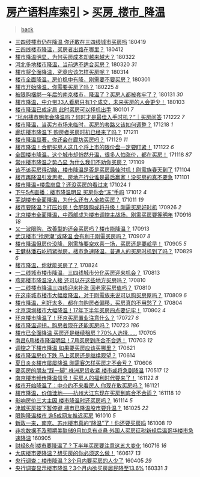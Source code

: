 [房产语料库索引](../../README.md)  > [买房_楼市_降温](买房_楼市_降温.md)
====
> [back](../README.md)

- [三四线楼市仍在降温 你还敢在三四线城市买房吗](http://jkwz.applinzi.com/ittc/7093620998341657607.html#%E4%B8%89%E5%9B%9B%E7%BA%BF%E6%A5%BC%E5%B8%82%E4%BB%8D%E5%9C%A8%E9%99%8D%E6%B8%A9+%E4%BD%A0%E8%BF%98%E6%95%A2%E5%9C%A8%E4%B8%89%E5%9B%9B%E7%BA%BF%E5%9F%8E%E5%B8%82%E4%B9%B0%E6%88%BF%E5%90%97) 180419  
- [三四线楼市降温，买房者出路在哪里？](http://jkwz.applinzi.com/ittc/7091134690583118854.html#%E4%B8%89%E5%9B%9B%E7%BA%BF%E6%A5%BC%E5%B8%82%E9%99%8D%E6%B8%A9%EF%BC%8C%E4%B9%B0%E6%88%BF%E8%80%85%E5%87%BA%E8%B7%AF%E5%9C%A8%E5%93%AA%E9%87%8C%EF%BC%9F) 180412  
- [楼市降温明显，为何买房成本却越来越大？](http://jkwz.applinzi.com/ittc/7083209494928819206.html#%E6%A5%BC%E5%B8%82%E9%99%8D%E6%B8%A9%E6%98%8E%E6%98%BE%EF%BC%8C%E4%B8%BA%E4%BD%95%E4%B9%B0%E6%88%BF%E6%88%90%E6%9C%AC%E5%8D%B4%E8%B6%8A%E6%9D%A5%E8%B6%8A%E5%A4%A7%EF%BC%9F) 180322  
- [河北多地楼市降温，当前适不适合买房？](http://jkwz.applinzi.com/ittc/7082508458748544007.html#%E6%B2%B3%E5%8C%97%E5%A4%9A%E5%9C%B0%E6%A5%BC%E5%B8%82%E9%99%8D%E6%B8%A9%EF%BC%8C%E5%BD%93%E5%89%8D%E9%80%82%E4%B8%8D%E9%80%82%E5%90%88%E4%B9%B0%E6%88%BF%EF%BC%9F) 180320 *31* 
- [楼市将全面降温，究竟应该怎样买房呢？](http://jkwz.applinzi.com/ittc/7080266591520687111.html#%E6%A5%BC%E5%B8%82%E5%B0%86%E5%85%A8%E9%9D%A2%E9%99%8D%E6%B8%A9%EF%BC%8C%E7%A9%B6%E7%AB%9F%E5%BA%94%E8%AF%A5%E6%80%8E%E6%A0%B7%E4%B9%B0%E6%88%BF%E5%91%A2%EF%BC%9F) 180314  
- [楼市全面降温，房价稳中有降，刚需要不要买房？](http://jkwz.applinzi.com/ittc/7075597980550038544.html#%E6%A5%BC%E5%B8%82%E5%85%A8%E9%9D%A2%E9%99%8D%E6%B8%A9%EF%BC%8C%E6%88%BF%E4%BB%B7%E7%A8%B3%E4%B8%AD%E6%9C%89%E9%99%8D%EF%BC%8C%E5%88%9A%E9%9C%80%E8%A6%81%E4%B8%8D%E8%A6%81%E4%B9%B0%E6%88%BF%EF%BC%9F) 180301  
- [楼市开始降温，你需要买房了吗？](http://jkwz.applinzi.com/ittc/7074052078769275910.html#%E6%A5%BC%E5%B8%82%E5%BC%80%E5%A7%8B%E9%99%8D%E6%B8%A9%EF%BC%8C%E4%BD%A0%E9%9C%80%E8%A6%81%E4%B9%B0%E6%88%BF%E4%BA%86%E5%90%97%EF%BC%9F) 180225 *8* 
- [被限购捆绑一年后的南京楼市，降温了？买房人都被套牢了？](http://jkwz.applinzi.com/ittc/7064745266924487697.html#%E8%A2%AB%E9%99%90%E8%B4%AD%E6%8D%86%E7%BB%91%E4%B8%80%E5%B9%B4%E5%90%8E%E7%9A%84%E5%8D%97%E4%BA%AC%E6%A5%BC%E5%B8%82%EF%BC%8C%E9%99%8D%E6%B8%A9%E4%BA%86%EF%BC%9F%E4%B9%B0%E6%88%BF%E4%BA%BA%E9%83%BD%E8%A2%AB%E5%A5%97%E7%89%A2%E4%BA%86%EF%BC%9F) 180131 *30* 
- [楼市降温，中介带33人看房只有1个成交，未来买房的人会更少！](http://jkwz.applinzi.com/ittc/7054368278900638730.html#%E6%A5%BC%E5%B8%82%E9%99%8D%E6%B8%A9%EF%BC%8C%E4%B8%AD%E4%BB%8B%E5%B8%A633%E4%BA%BA%E7%9C%8B%E6%88%BF%E5%8F%AA%E6%9C%891%E4%B8%AA%E6%88%90%E4%BA%A4%EF%BC%8C%E6%9C%AA%E6%9D%A5%E4%B9%B0%E6%88%BF%E7%9A%84%E4%BA%BA%E4%BC%9A%E6%9B%B4%E5%B0%91%EF%BC%81) 180103  
- [楼市降温已成定局 此时买房可以择机出手](http://jkwz.applinzi.com/ittc/7053624358008783888.html#%E6%A5%BC%E5%B8%82%E9%99%8D%E6%B8%A9%E5%B7%B2%E6%88%90%E5%AE%9A%E5%B1%80+%E6%AD%A4%E6%97%B6%E4%B9%B0%E6%88%BF%E5%8F%AF%E4%BB%A5%E6%8B%A9%E6%9C%BA%E5%87%BA%E6%89%8B) 180101 *7* 
- [“杭州楼市明年会降温吗？何时才是最佳入手时机？”｜买房问答](http://jkwz.applinzi.com/ittc/7049862634201941009.html#%E2%80%9C%E6%9D%AD%E5%B7%9E%E6%A5%BC%E5%B8%82%E6%98%8E%E5%B9%B4%E4%BC%9A%E9%99%8D%E6%B8%A9%E5%90%97%EF%BC%9F%E4%BD%95%E6%97%B6%E6%89%8D%E6%98%AF%E6%9C%80%E4%BD%B3%E5%85%A5%E6%89%8B%E6%97%B6%E6%9C%BA%EF%BC%9F%E2%80%9D%EF%BD%9C%E4%B9%B0%E6%88%BF%E9%97%AE%E7%AD%94) 171222 *7* 
- [楼市降温，当买方市场来临时，买房的套路又该如何调整？](http://jkwz.applinzi.com/ittc/7048198325080163344.html#%E6%A5%BC%E5%B8%82%E9%99%8D%E6%B8%A9%EF%BC%8C%E5%BD%93%E4%B9%B0%E6%96%B9%E5%B8%82%E5%9C%BA%E6%9D%A5%E4%B8%B4%E6%97%B6%EF%BC%8C%E4%B9%B0%E6%88%BF%E7%9A%84%E5%A5%97%E8%B7%AF%E5%8F%88%E8%AF%A5%E5%A6%82%E4%BD%95%E8%B0%83%E6%95%B4%EF%BC%9F) 171218 *1* 
- [廊坊楼市降温下 购房者买房时机已经来了吗？](http://jkwz.applinzi.com/ittc/7045756784516531216.html#%E5%BB%8A%E5%9D%8A%E6%A5%BC%E5%B8%82%E9%99%8D%E6%B8%A9%E4%B8%8B+%E8%B4%AD%E6%88%BF%E8%80%85%E4%B9%B0%E6%88%BF%E6%97%B6%E6%9C%BA%E5%B7%B2%E7%BB%8F%E6%9D%A5%E4%BA%86%E5%90%97%EF%BC%9F) 171211  
- [楼市降温显著，你还会在廊坊买房吗？](http://jkwz.applinzi.com/ittc/7041329770741105680.html#%E6%A5%BC%E5%B8%82%E9%99%8D%E6%B8%A9%E6%98%BE%E8%91%97%EF%BC%8C%E4%BD%A0%E8%BF%98%E4%BC%9A%E5%9C%A8%E5%BB%8A%E5%9D%8A%E4%B9%B0%E6%88%BF%E5%90%97%EF%BC%9F) 171129 *11* 
- [楼市降温！合肥买房人这几个将上市的限价盘一定要盯紧！](http://jkwz.applinzi.com/ittc/7038828434086691857.html#%E6%A5%BC%E5%B8%82%E9%99%8D%E6%B8%A9%EF%BC%81%E5%90%88%E8%82%A5%E4%B9%B0%E6%88%BF%E4%BA%BA%E8%BF%99%E5%87%A0%E4%B8%AA%E5%B0%86%E4%B8%8A%E5%B8%82%E7%9A%84%E9%99%90%E4%BB%B7%E7%9B%98%E4%B8%80%E5%AE%9A%E8%A6%81%E7%9B%AF%E7%B4%A7%EF%BC%81) 171122 *6* 
- [全国楼市降温，这个城市却悄然升温，很多人怕涨价，都在买房！](http://jkwz.applinzi.com/ittc/7037061291502470161.html#%E5%85%A8%E5%9B%BD%E6%A5%BC%E5%B8%82%E9%99%8D%E6%B8%A9%EF%BC%8C%E8%BF%99%E4%B8%AA%E5%9F%8E%E5%B8%82%E5%8D%B4%E6%82%84%E7%84%B6%E5%8D%87%E6%B8%A9%EF%BC%8C%E5%BE%88%E5%A4%9A%E4%BA%BA%E6%80%95%E6%B6%A8%E4%BB%B7%EF%BC%8C%E9%83%BD%E5%9C%A8%E4%B9%B0%E6%88%BF%EF%BC%81) 171118 *87* 
- [常州楼市降温之势凸显 为什么我们不劝你买房？](http://jkwz.applinzi.com/ittc/7034061036481676305.html#%E5%B8%B8%E5%B7%9E%E6%A5%BC%E5%B8%82%E9%99%8D%E6%B8%A9%E4%B9%8B%E5%8A%BF%E5%87%B8%E6%98%BE+%E4%B8%BA%E4%BB%80%E4%B9%88%E6%88%91%E4%BB%AC%E4%B8%8D%E5%8A%9D%E4%BD%A0%E4%B9%B0%E6%88%BF%EF%BC%9F) 171109  
- [该不该买房得动脑，楼市降温是否是买房最佳时机！刚需族春天到了](http://jkwz.applinzi.com/ittc/7032228414751245329.html#%E8%AF%A5%E4%B8%8D%E8%AF%A5%E4%B9%B0%E6%88%BF%E5%BE%97%E5%8A%A8%E8%84%91%EF%BC%8C%E6%A5%BC%E5%B8%82%E9%99%8D%E6%B8%A9%E6%98%AF%E5%90%A6%E6%98%AF%E4%B9%B0%E6%88%BF%E6%9C%80%E4%BD%B3%E6%97%B6%E6%9C%BA%EF%BC%81%E5%88%9A%E9%9C%80%E6%97%8F%E6%98%A5%E5%A4%A9%E5%88%B0%E4%BA%86) 171104  
- [楼市再降温引发思考，房地产行业谁是最后赢家！没买房的真不要急](http://jkwz.applinzi.com/ittc/7031091197957899280.html#%E6%A5%BC%E5%B8%82%E5%86%8D%E9%99%8D%E6%B8%A9%E5%BC%95%E5%8F%91%E6%80%9D%E8%80%83%EF%BC%8C%E6%88%BF%E5%9C%B0%E4%BA%A7%E8%A1%8C%E4%B8%9A%E8%B0%81%E6%98%AF%E6%9C%80%E5%90%8E%E8%B5%A2%E5%AE%B6%EF%BC%81%E6%B2%A1%E4%B9%B0%E6%88%BF%E7%9A%84%E7%9C%9F%E4%B8%8D%E8%A6%81%E6%80%A5) 171101  
- [楼市降温=楼盘崩盘？还没买房的看过来](http://jkwz.applinzi.com/ittc/7028010122692002833.html#%E6%A5%BC%E5%B8%82%E9%99%8D%E6%B8%A9%3D%E6%A5%BC%E7%9B%98%E5%B4%A9%E7%9B%98%EF%BC%9F%E8%BF%98%E6%B2%A1%E4%B9%B0%E6%88%BF%E7%9A%84%E7%9C%8B%E8%BF%87%E6%9D%A5) 171024 *1* 
- [下午5点直播：楼市降温明显 买房你会“冻”手吗](http://jkwz.applinzi.com/ittc/7023505107226985489.html#%E4%B8%8B%E5%8D%885%E7%82%B9%E7%9B%B4%E6%92%AD%EF%BC%9A%E6%A5%BC%E5%B8%82%E9%99%8D%E6%B8%A9%E6%98%8E%E6%98%BE+%E4%B9%B0%E6%88%BF%E4%BD%A0%E4%BC%9A%E2%80%9C%E5%86%BB%E2%80%9D%E6%89%8B%E5%90%97) 171012 *4* 
- [芜湖楼市全面降温，为什么还有人全款买房？](http://jkwz.applinzi.com/ittc/7023150139932410897.html#%E8%8A%9C%E6%B9%96%E6%A5%BC%E5%B8%82%E5%85%A8%E9%9D%A2%E9%99%8D%E6%B8%A9%EF%BC%8C%E4%B8%BA%E4%BB%80%E4%B9%88%E8%BF%98%E6%9C%89%E4%BA%BA%E5%85%A8%E6%AC%BE%E4%B9%B0%E6%88%BF%EF%BC%9F) 171011 *19* 
- [楼市要降温？打压炒房！合肥限购或将升级！刚需买房好时机](http://jkwz.applinzi.com/ittc/7017692395901289489.html#%E6%A5%BC%E5%B8%82%E8%A6%81%E9%99%8D%E6%B8%A9%EF%BC%9F%E6%89%93%E5%8E%8B%E7%82%92%E6%88%BF%EF%BC%81%E5%90%88%E8%82%A5%E9%99%90%E8%B4%AD%E6%88%96%E5%B0%86%E5%8D%87%E7%BA%A7%EF%BC%81%E5%88%9A%E9%9C%80%E4%B9%B0%E6%88%BF%E5%A5%BD%E6%97%B6%E6%9C%BA) 170926 *2* 
- [北京楼市全面降温，中西部成为楼市调控主战场，刚需买房要等明年](http://jkwz.applinzi.com/ittc/7013867203156509713.html#%E5%8C%97%E4%BA%AC%E6%A5%BC%E5%B8%82%E5%85%A8%E9%9D%A2%E9%99%8D%E6%B8%A9%EF%BC%8C%E4%B8%AD%E8%A5%BF%E9%83%A8%E6%88%90%E4%B8%BA%E6%A5%BC%E5%B8%82%E8%B0%83%E6%8E%A7%E4%B8%BB%E6%88%98%E5%9C%BA%EF%BC%8C%E5%88%9A%E9%9C%80%E4%B9%B0%E6%88%BF%E8%A6%81%E7%AD%89%E6%98%8E%E5%B9%B4) 170916 *18* 
- [又一波限购，改善型的还会买房吗？楼市能降温？](http://jkwz.applinzi.com/ittc/7012836462096286737.html#%E5%8F%88%E4%B8%80%E6%B3%A2%E9%99%90%E8%B4%AD%EF%BC%8C%E6%94%B9%E5%96%84%E5%9E%8B%E7%9A%84%E8%BF%98%E4%BC%9A%E4%B9%B0%E6%88%BF%E5%90%97%EF%BC%9F%E6%A5%BC%E5%B8%82%E8%83%BD%E9%99%8D%E6%B8%A9%EF%BC%9F) 170913  
- [武汉楼市“抢房潮”或降温 会有利于刚需买房吗？](http://jkwz.applinzi.com/ittc/7010572071044908049.html#%E6%AD%A6%E6%B1%89%E6%A5%BC%E5%B8%82%E2%80%9C%E6%8A%A2%E6%88%BF%E6%BD%AE%E2%80%9D%E6%88%96%E9%99%8D%E6%B8%A9+%E4%BC%9A%E6%9C%89%E5%88%A9%E4%BA%8E%E5%88%9A%E9%9C%80%E4%B9%B0%E6%88%BF%E5%90%97%EF%BC%9F) 170907 *8* 
- [楼市降温但房价没降，刚需族要空欢喜一场，买房还是要趁早！](http://jkwz.applinzi.com/ittc/7009846644550665232.html#%E6%A5%BC%E5%B8%82%E9%99%8D%E6%B8%A9%E4%BD%86%E6%88%BF%E4%BB%B7%E6%B2%A1%E9%99%8D%EF%BC%8C%E5%88%9A%E9%9C%80%E6%97%8F%E8%A6%81%E7%A9%BA%E6%AC%A2%E5%96%9C%E4%B8%80%E5%9C%BA%EF%BC%8C%E4%B9%B0%E6%88%BF%E8%BF%98%E6%98%AF%E8%A6%81%E8%B6%81%E6%97%A9%EF%BC%81) 170905 *5* 
- [王健林潘石屹抓紧抛房，楼市急速降温，普通人的买房时机到了吗？](http://jkwz.applinzi.com/ittc/7007296367729574928.html#%E7%8E%8B%E5%81%A5%E6%9E%97%E6%BD%98%E7%9F%B3%E5%B1%B9%E6%8A%93%E7%B4%A7%E6%8A%9B%E6%88%BF%EF%BC%8C%E6%A5%BC%E5%B8%82%E6%80%A5%E9%80%9F%E9%99%8D%E6%B8%A9%EF%BC%8C%E6%99%AE%E9%80%9A%E4%BA%BA%E7%9A%84%E4%B9%B0%E6%88%BF%E6%97%B6%E6%9C%BA%E5%88%B0%E4%BA%86%E5%90%97%EF%BC%9F) 170829 *6* 
- [楼市降温，你就能买房了？](http://jkwz.applinzi.com/ittc/7005363975666271249.html#%E6%A5%BC%E5%B8%82%E9%99%8D%E6%B8%A9%EF%BC%8C%E4%BD%A0%E5%B0%B1%E8%83%BD%E4%B9%B0%E6%88%BF%E4%BA%86%EF%BC%9F) 170824  
- [一二线城市楼市降温，三四线城市分化买房迎来机会？](http://jkwz.applinzi.com/ittc/7001396530408588305.html#%E4%B8%80%E4%BA%8C%E7%BA%BF%E5%9F%8E%E5%B8%82%E6%A5%BC%E5%B8%82%E9%99%8D%E6%B8%A9%EF%BC%8C%E4%B8%89%E5%9B%9B%E7%BA%BF%E5%9F%8E%E5%B8%82%E5%88%86%E5%8C%96%E4%B9%B0%E6%88%BF%E8%BF%8E%E6%9D%A5%E6%9C%BA%E4%BC%9A%EF%BC%9F) 170813  
- [燕郊楼市降温没人接 还可以在这些地方买房吗？](http://jkwz.applinzi.com/ittc/7000255937154384913.html#%E7%87%95%E9%83%8A%E6%A5%BC%E5%B8%82%E9%99%8D%E6%B8%A9%E6%B2%A1%E4%BA%BA%E6%8E%A5+%E8%BF%98%E5%8F%AF%E4%BB%A5%E5%9C%A8%E8%BF%99%E4%BA%9B%E5%9C%B0%E6%96%B9%E4%B9%B0%E6%88%BF%E5%90%97%EF%BC%9F) 170810  
- [一二线楼市降温三四线迎来补涨 回老家买房值吗？](http://jkwz.applinzi.com/ittc/7000236760528061456.html#%E4%B8%80%E4%BA%8C%E7%BA%BF%E6%A5%BC%E5%B8%82%E9%99%8D%E6%B8%A9%E4%B8%89%E5%9B%9B%E7%BA%BF%E8%BF%8E%E6%9D%A5%E8%A1%A5%E6%B6%A8+%E5%9B%9E%E8%80%81%E5%AE%B6%E4%B9%B0%E6%88%BF%E5%80%BC%E5%90%97%EF%BC%9F) 170810  
- [在这座城市楼市大幅度降温，对于刚需族来说可以购买房屋吗？](http://jkwz.applinzi.com/ittc/6999883987445892112.html#%E5%9C%A8%E8%BF%99%E5%BA%A7%E5%9F%8E%E5%B8%82%E6%A5%BC%E5%B8%82%E5%A4%A7%E5%B9%85%E5%BA%A6%E9%99%8D%E6%B8%A9%EF%BC%8C%E5%AF%B9%E4%BA%8E%E5%88%9A%E9%9C%80%E6%97%8F%E6%9D%A5%E8%AF%B4%E5%8F%AF%E4%BB%A5%E8%B4%AD%E4%B9%B0%E6%88%BF%E5%B1%8B%E5%90%97%EF%BC%9F) 170809 *6* 
- [楼市降温，利好太多，都在向购房者偏移，买房真的不用愁了？](http://jkwz.applinzi.com/ittc/6997964709339595792.html#%E6%A5%BC%E5%B8%82%E9%99%8D%E6%B8%A9%EF%BC%8C%E5%88%A9%E5%A5%BD%E5%A4%AA%E5%A4%9A%EF%BC%8C%E9%83%BD%E5%9C%A8%E5%90%91%E8%B4%AD%E6%88%BF%E8%80%85%E5%81%8F%E7%A7%BB%EF%BC%8C%E4%B9%B0%E6%88%BF%E7%9C%9F%E7%9A%84%E4%B8%8D%E7%94%A8%E6%84%81%E4%BA%86%EF%BC%9F) 170804  
- [北京深圳楼市大幅降温！17年下半年买房四点要记牢！](http://jkwz.applinzi.com/ittc/6997267991103013904.html#%E5%8C%97%E4%BA%AC%E6%B7%B1%E5%9C%B3%E6%A5%BC%E5%B8%82%E5%A4%A7%E5%B9%85%E9%99%8D%E6%B8%A9%EF%BC%8117%E5%B9%B4%E4%B8%8B%E5%8D%8A%E5%B9%B4%E4%B9%B0%E6%88%BF%E5%9B%9B%E7%82%B9%E8%A6%81%E8%AE%B0%E7%89%A2%EF%BC%81) 170802 *4* 
- [环京楼市降温了！环京买房置业注意什么？](http://jkwz.applinzi.com/ittc/6994869425319445520.html#%E7%8E%AF%E4%BA%AC%E6%A5%BC%E5%B8%82%E9%99%8D%E6%B8%A9%E4%BA%86%EF%BC%81%E7%8E%AF%E4%BA%AC%E4%B9%B0%E6%88%BF%E7%BD%AE%E4%B8%9A%E6%B3%A8%E6%84%8F%E4%BB%80%E4%B9%88%EF%BC%9F) 170727 *6* 
- [楼市降温迎拐，购房者现在还能买房吗？](http://jkwz.applinzi.com/ittc/6993491789313737744.html#%E6%A5%BC%E5%B8%82%E9%99%8D%E6%B8%A9%E8%BF%8E%E6%8B%90%EF%BC%8C%E8%B4%AD%E6%88%BF%E8%80%85%E7%8E%B0%E5%9C%A8%E8%BF%98%E8%83%BD%E4%B9%B0%E6%88%BF%E5%90%97%EF%BC%9F) 170723 *186* 
- [楼市已全面降温 买房还是继续租房？70%人选择……](http://jkwz.applinzi.com/ittc/6986705932351177744.html#%E6%A5%BC%E5%B8%82%E5%B7%B2%E5%85%A8%E9%9D%A2%E9%99%8D%E6%B8%A9+%E4%B9%B0%E6%88%BF%E8%BF%98%E6%98%AF%E7%BB%A7%E7%BB%AD%E7%A7%9F%E6%88%BF%EF%BC%9F70%25%E4%BA%BA%E9%80%89%E6%8B%A9%E2%80%A6%E2%80%A6) 170705  
- [南昌6月楼市降温明显！7月买房到底合不合适！](http://jkwz.applinzi.com/ittc/6986122429637067781.html#%E5%8D%97%E6%98%8C6%E6%9C%88%E6%A5%BC%E5%B8%82%E9%99%8D%E6%B8%A9%E6%98%8E%E6%98%BE%EF%BC%817%E6%9C%88%E4%B9%B0%E6%88%BF%E5%88%B0%E5%BA%95%E5%90%88%E4%B8%8D%E5%90%88%E9%80%82%EF%BC%81) 170703 *12* 
- [调控之下楼市降温 如果要买房应该买哪里？](http://jkwz.applinzi.com/ittc/6981558772181763077.html#%E8%B0%83%E6%8E%A7%E4%B9%8B%E4%B8%8B%E6%A5%BC%E5%B8%82%E9%99%8D%E6%B8%A9+%E5%A6%82%E6%9E%9C%E8%A6%81%E4%B9%B0%E6%88%BF%E5%BA%94%E8%AF%A5%E4%B9%B0%E5%93%AA%E9%87%8C%EF%BC%9F) 170621  
- [楼市降温房价下跌 马上买房还是继续观望？](http://jkwz.applinzi.com/ittc/6978988675143566341.html#%E6%A5%BC%E5%B8%82%E9%99%8D%E6%B8%A9%E6%88%BF%E4%BB%B7%E4%B8%8B%E8%B7%8C+%E9%A9%AC%E4%B8%8A%E4%B9%B0%E6%88%BF%E8%BF%98%E6%98%AF%E7%BB%A7%E7%BB%AD%E8%A7%82%E6%9C%9B%EF%BC%9F) 170614  
- [夏日炎炎楼市屡屡降温 刚需客怎样买房才不会亏？](http://jkwz.applinzi.com/ittc/6976087669598585861.html#%E5%A4%8F%E6%97%A5%E7%82%8E%E7%82%8E%E6%A5%BC%E5%B8%82%E5%B1%A1%E5%B1%A1%E9%99%8D%E6%B8%A9+%E5%88%9A%E9%9C%80%E5%AE%A2%E6%80%8E%E6%A0%B7%E4%B9%B0%E6%88%BF%E6%89%8D%E4%B8%8D%E4%BC%9A%E4%BA%8F%EF%BC%9F) 170606  
- [要买房的朋友“踩一脚” 株洲房贷收紧 楼市或将急剧降温](http://jkwz.applinzi.com/ittc/6968539653626921989.html#%E8%A6%81%E4%B9%B0%E6%88%BF%E7%9A%84%E6%9C%8B%E5%8F%8B%E2%80%9C%E8%B8%A9%E4%B8%80%E8%84%9A%E2%80%9D+%E6%A0%AA%E6%B4%B2%E6%88%BF%E8%B4%B7%E6%94%B6%E7%B4%A7+%E6%A5%BC%E5%B8%82%E6%88%96%E5%B0%86%E6%80%A5%E5%89%A7%E9%99%8D%E6%B8%A9) 170517 *12* 
- [南京楼市频传降温信号！买房人的福利时代要来了！](http://jkwz.applinzi.com/ittc/6903246871325049861.html#%E5%8D%97%E4%BA%AC%E6%A5%BC%E5%B8%82%E9%A2%91%E4%BC%A0%E9%99%8D%E6%B8%A9%E4%BF%A1%E5%8F%B7%EF%BC%81%E4%B9%B0%E6%88%BF%E4%BA%BA%E7%9A%84%E7%A6%8F%E5%88%A9%E6%97%B6%E4%BB%A3%E8%A6%81%E6%9D%A5%E4%BA%86%EF%BC%81) 161122 *8* 
- [楼市开始降温了：中介约不来看房人 你现在敢买房吗？](http://jkwz.applinzi.com/ittc/6903010753681818628.html#%E6%A5%BC%E5%B8%82%E5%BC%80%E5%A7%8B%E9%99%8D%E6%B8%A9%E4%BA%86%EF%BC%9A%E4%B8%AD%E4%BB%8B%E7%BA%A6%E4%B8%8D%E6%9D%A5%E7%9C%8B%E6%88%BF%E4%BA%BA+%E4%BD%A0%E7%8E%B0%E5%9C%A8%E6%95%A2%E4%B9%B0%E6%88%BF%E5%90%97%EF%BC%9F) 161121  
- [楼市降温，价值洼地——杭州大江东现在买房到底合不合适？](http://jkwz.applinzi.com/ittc/6901911368222901253.html#%E6%A5%BC%E5%B8%82%E9%99%8D%E6%B8%A9%EF%BC%8C%E4%BB%B7%E5%80%BC%E6%B4%BC%E5%9C%B0%E2%80%94%E2%80%94%E6%9D%AD%E5%B7%9E%E5%A4%A7%E6%B1%9F%E4%B8%9C%E7%8E%B0%E5%9C%A8%E4%B9%B0%E6%88%BF%E5%88%B0%E5%BA%95%E5%90%88%E4%B8%8D%E5%90%88%E9%80%82%EF%BC%9F) 161118 *10* 
- [影响房价三大主因  楼市降温时还买房吗？](http://jkwz.applinzi.com/ittc/6900399274595976196.html#%E5%BD%B1%E5%93%8D%E6%88%BF%E4%BB%B7%E4%B8%89%E5%A4%A7%E4%B8%BB%E5%9B%A0++%E6%A5%BC%E5%B8%82%E9%99%8D%E6%B8%A9%E6%97%B6%E8%BF%98%E4%B9%B0%E6%88%BF%E5%90%97%EF%BC%9F) 161114 *5* 
- [津城买房按下暂停键 楼市已降温股市要升温？](http://jkwz.applinzi.com/ittc/6892890371654157317.html#%E6%B4%A5%E5%9F%8E%E4%B9%B0%E6%88%BF%E6%8C%89%E4%B8%8B%E6%9A%82%E5%81%9C%E9%94%AE+%E6%A5%BC%E5%B8%82%E5%B7%B2%E9%99%8D%E6%B8%A9%E8%82%A1%E5%B8%82%E8%A6%81%E5%8D%87%E6%B8%A9%EF%BC%9F) 161025 *22* 
- [限购降温楼市 逾5成网友推迟买房](http://jkwz.applinzi.com/ittc/6887373446605964292.html#%E9%99%90%E8%B4%AD%E9%99%8D%E6%B8%A9%E6%A5%BC%E5%B8%82+%E9%80%BE5%E6%88%90%E7%BD%91%E5%8F%8B%E6%8E%A8%E8%BF%9F%E4%B9%B0%E6%88%BF) 161010 *5* 
- [新政一来，南京、苏州楼市真的“降温”了！你还要买房吗](http://jkwz.applinzi.com/ittc/6886520419992994820.html#%E6%96%B0%E6%94%BF%E4%B8%80%E6%9D%A5%EF%BC%8C%E5%8D%97%E4%BA%AC%E3%80%81%E8%8B%8F%E5%B7%9E%E6%A5%BC%E5%B8%82%E7%9C%9F%E7%9A%84%E2%80%9C%E9%99%8D%E6%B8%A9%E2%80%9D%E4%BA%86%EF%BC%81%E4%BD%A0%E8%BF%98%E8%A6%81%E4%B9%B0%E6%88%BF%E5%90%97) 161008 *10* 
- [非农数据不及预期美联储9月加息有点悬 外国人买房征税新规后温哥华楼市急速降温](http://jkwz.applinzi.com/ittc/6874222584643716101.html#%E9%9D%9E%E5%86%9C%E6%95%B0%E6%8D%AE%E4%B8%8D%E5%8F%8A%E9%A2%84%E6%9C%9F%E7%BE%8E%E8%81%94%E5%82%A89%E6%9C%88%E5%8A%A0%E6%81%AF%E6%9C%89%E7%82%B9%E6%82%AC+%E5%A4%96%E5%9B%BD%E4%BA%BA%E4%B9%B0%E6%88%BF%E5%BE%81%E7%A8%8E%E6%96%B0%E8%A7%84%E5%90%8E%E6%B8%A9%E5%93%A5%E5%8D%8E%E6%A5%BC%E5%B8%82%E6%80%A5%E9%80%9F%E9%99%8D%E6%B8%A9) 160905  
- [财经8点|楼市要降温了？下半年买房要注意这五大变化](http://jkwz.applinzi.com/ittc/6855593314912568324.html#%E8%B4%A2%E7%BB%8F8%E7%82%B9%7C%E6%A5%BC%E5%B8%82%E8%A6%81%E9%99%8D%E6%B8%A9%E4%BA%86%EF%BC%9F%E4%B8%8B%E5%8D%8A%E5%B9%B4%E4%B9%B0%E6%88%BF%E8%A6%81%E6%B3%A8%E6%84%8F%E8%BF%99%E4%BA%94%E5%A4%A7%E5%8F%98%E5%8C%96) 160716 *16* 
- [大庆楼市要降温？想买房的你必须这么做！](http://jkwz.applinzi.com/ittc/6844684670343857157.html#%E5%A4%A7%E5%BA%86%E6%A5%BC%E5%B8%82%E8%A6%81%E9%99%8D%E6%B8%A9%EF%BC%9F%E6%83%B3%E4%B9%B0%E6%88%BF%E7%9A%84%E4%BD%A0%E5%BF%85%E9%A1%BB%E8%BF%99%E4%B9%88%E5%81%9A%EF%BC%81) 160617 *13* 
- [央行调查：楼市降温？3个月内要买房的人少了](http://jkwz.applinzi.com/ittc/6817556795224491012.html#%E5%A4%AE%E8%A1%8C%E8%B0%83%E6%9F%A5%EF%BC%9A%E6%A5%BC%E5%B8%82%E9%99%8D%E6%B8%A9%EF%BC%9F3%E4%B8%AA%E6%9C%88%E5%86%85%E8%A6%81%E4%B9%B0%E6%88%BF%E7%9A%84%E4%BA%BA%E5%B0%91%E4%BA%86) 160405 *29* 
- [央行调查显示楼市降温？3个月内欲买房居民降至13.6%](http://jkwz.applinzi.com/ittc/6815815007673517061.html#%E5%A4%AE%E8%A1%8C%E8%B0%83%E6%9F%A5%E6%98%BE%E7%A4%BA%E6%A5%BC%E5%B8%82%E9%99%8D%E6%B8%A9%EF%BC%9F3%E4%B8%AA%E6%9C%88%E5%86%85%E6%AC%B2%E4%B9%B0%E6%88%BF%E5%B1%85%E6%B0%91%E9%99%8D%E8%87%B313.6%25) 160331 *3* 
